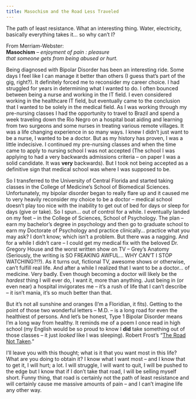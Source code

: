 ```yaml
---
title: Masochism and the Road Less Traveled
---
```


The path of least resistance. What an interesting thing. Water, electricity, basically everything takes it… so why can’t I?

From Merriam-Webster:  
 **Masochism** – *enjoyment of pain : pleasure*  
 *that someone gets from being abused or hurt.*

Being diagnosed with Bipolar Disorder has been an interesting ride. Some days I feel like I can manage it better than others (I guess that’s part of the gig, right?). It definitely forced me to reconsider my career choice. I had struggled for years in determining what I wanted to do. I often bounced between being a nurse and working in the IT field. I even considered working in the healthcare IT field, but eventually came to the conclusion that I wanted to be solely in the medical field. As I was working through my pre-nursing classes I had the opportunity to travel to Brazil and spend a week traveling down the Rio Negro on a hospital boat aiding and learning from two surgeons and some nurses in treating various remote villages. It was a life changing experience in so many ways. I knew I didn’t just want to be a nurse, I wanted to be a doctor. But as my history has proven, I was a little indecisive. I continued my pre-nursing classes and when the time came to apply to nursing school I was not accepted (The school I was applying to had a very backwards admissions criteria – on paper I was a solid candidate. It was **very** backwards). But I took not being accepted as a definitive sign that medical school was where I was supposed to be.

So I transferred to the University of Central Florida and started taking classes in the College of Medicine’s School of Biomedical Sciences. Unfortunately, my bipolar disorder began to really flare up and it caused me to very heavily reconsider my choice to be a doctor – medical school doesn’t play too nice with the inability to get out of bed for days or sleep for days (give or take). So I spun… out of control for a while. I eventually landed on my feet – in the College of Sciences, School of Psychology. The plan – earn my bachelor’s degree in psychology and then go to graduate school to earn my Doctorate of Psychology and practice clinically… practice what you may ask? I don’t know; which isn’t a problem. But there was a nagging. And for a while I didn’t care – I could get my medical fix with the beloved Dr. Gregory House and the worst written show on TV – Grey’s Anatomy (Seriously, the writing is SO FREAKING AWFUL… WHY CAN’T I STOP WATCHING?!?). As it turns out, fictional TV, awesome shows or otherwise, can’t fulfill real life. And after a while I realized that I want to be a doctor… of medicine. Very badly. Even though becoming a doctor will likely be the *hardest* thing I will ever do, I want it, more than anything. Just being in (or even near) a hospital invigorates me – it’s a rush of life that I can’t describe – it isn’t mania, it’s so much better than that.

But it’s not all sunshine and oranges (I’m a Floridian, it fits). Getting to the point of those two wonderful letters – M.D. – is a long road for even the healthiest of persons. And let’s be honest, Type 1 Bipolar Disorder means I’m a long way from healthy. It reminds me of a poem I once read in high school (my English would be so proud to know I **did** take something out of those classes – it just *looked* like I was sleeping). Robert Frost’s “[The Road Not Taken](http://www.poetryfoundation.org/poem/173536 "The Road Not Taken").”

I’ll leave you with this thought; what is it that you want most in this life? What are you doing to obtain it? I know what I want most – and I know that to get it, I will hurt; a lot. I will struggle, I will want to quit, I will be pushed to the edge but I know that if I don’t take that road, I will be selling myself short. Funny thing, that road is certainly not the path of least resistance and will certainly cause me massive amounts of pain – and I can’t imagine life any other way.
